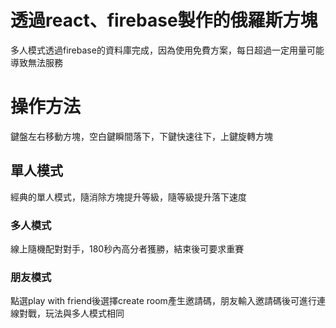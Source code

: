 # 透過react、firebase製作的俄羅斯方塊

多人模式透過firebase的資料庫完成，因為使用免費方案，每日超過一定用量可能導致無法服務

# 操作方法

鍵盤左右移動方塊，空白鍵瞬間落下，下鍵快速往下，上鍵旋轉方塊

## 單人模式

經典的單人模式，隨消除方塊提升等級，隨等級提升落下速度

### 多人模式

線上隨機配對對手，180秒內高分者獲勝，結束後可要求重賽

### 朋友模式

點選play with friend後選擇create room產生邀請碼，朋友輸入邀請碼後可進行連線對戰，玩法與多人模式相同

